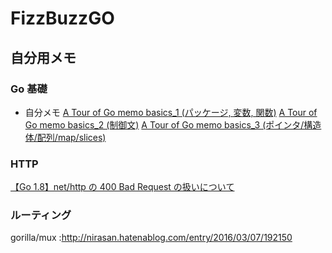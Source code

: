 # FizzBuzzGO
## 自分用メモ
### Go 基礎
- 自分メモ
[A Tour of Go memo basics_1 (パッケージ, 変数, 関数)](https://qiita.com/A_zara/private/a0874f99573b11538baf)
[A Tour of Go memo basics_2 (制御文)](https://qiita.com/A_zara/private/8426b9469c336507ad3f)
[A Tour of Go memo basics_3 (ポインタ/構造体/配列/map/slices)](https://qiita.com/A_zara/private/9990f1faa4e38d0dd880)
### HTTP
[【Go 1.8】net/http の 400 Bad Request の扱いについて](https://fisproject.jp/2017/03/bad-request-logging-in-go/)
### ルーティング
gorilla/mux :http://nirasan.hatenablog.com/entry/2016/03/07/192150
